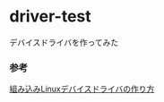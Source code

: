 # driver-test

デバイスドライバを作ってみた

### 参考

[組み込みLinuxデバイスドライバの作り方](https://qiita.com/iwatake2222/items/1fdd2e0faaaa868a2db2)